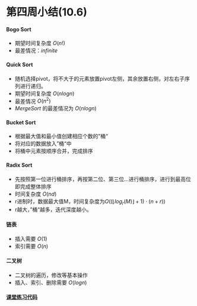 # 第四周小结(10.6)

#### Bogo Sort

* 期望时间复杂度 $O(n!)$
* 最差情况：$infinite$

#### Quick Sort

* 随机选择pivot，将不大于的元素放置pivot左侧，其余放置右侧，对左右子序列进行递归。
* 期望时间复杂度 $O(nlogn)$
* 最差情况 $O(n^2)$
* $Merge Sort$  的最差情况为 $O(nlogn)$

#### Bucket Sort

* 根据最大值和最小值创建相应个数的”桶“
* 将对应的数据放入”桶“中
* 将桶中元素按顺序合并，完成排序

#### Radix Sort

* 先按照第一位进行桶排序，再按第二位、第三位...进行桶排序，进行到最高位即完成整体排序
* 时间复杂度 $O(nd)$
* r进制时，数据最大值M，时间复杂度为$O((\lfloor log_r (M)\rfloor+1)\cdot (n+r))$
* r越大，”桶“越多，迭代深度越小。

#### 链表

* 插入需要 $O(1)$
* 索引需要 $O(n)$

#### 二叉树

* 二叉树的遍历，修改等基本操作
* 插入、索引、删除需要 $O(logn)$

#### [课堂练习代码](https://github.com/Yuanz233/BDMI-Course/blob/master/Code/Week4.ipynb)





